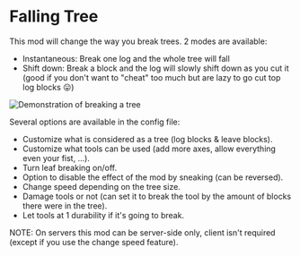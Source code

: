 # Falling Tree

This mod will change the way you break trees. 2 modes are available:
* Instantaneous: Break one log and the whole tree will fall
* Shift down: Break a block and the log will slowly shift down as you cut it (good if you don't want to "cheat" too much but are lazy to go cut top log blocks 😛)

![Demonstration of breaking a tree](https://github.com/RakSrinaNa/FallingTree/raw/1.17/assets/demo.gif)

Several options are available in the config file:

* Customize what is considered as a tree (log blocks & leave blocks).
* Customize what tools can be used (add more axes, allow everything even your fist, ...).
* Turn leaf breaking on/off.
* Option to disable the effect of the mod by sneaking (can be reversed).
* Change speed depending on the tree size.
* Damage tools or not (can set it to break the tool by the amount of blocks there were in the tree).
* Let tools at 1 durability if it's going to break.

NOTE: On servers this mod can be server-side only, client isn't required (except if you use the change speed feature).

